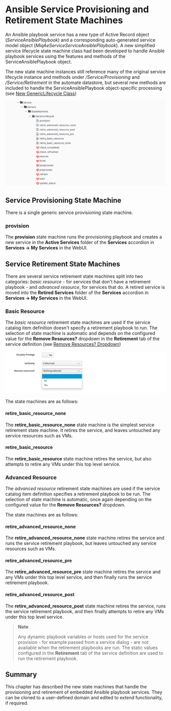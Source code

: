 # Ansible Service Provisioning and Retirement State Machines

An Ansible playbook service has a new type of Active Record object (_ServiceAnsiblePlaybook_) and a corresponding auto-generated service model object (_MiqAeServiceServiceAnsiblePlaybook_). A new simplified service lifecycle state machine class had been developed to handle Ansible playbook services using the features and methods of the ServiceAnsiblePlaybook object. 

The new state machine instances still reference many of the original service lifecycle instance and methods under _/Service/Provisioning_ and _/Service/Retirement_ in the automate datastore, but several new methods are included to handle the ServiceAnsiblePlaybook object-specific processing (see [New GenericLifecycle Class](#i1))

![New GenericLifecycle Class](images/screenshot1.png)

## Service Provisioning State Machine

There is a single generic service provisioning state machine.

### provision

The **provision** state machine runs the provisioning playbook and creates a new service in the **Active Services** folder of the **Services** accordion in **Services -> My Services** in the WebUI.

## Service Retirement State Machines

There are several service retirement state machines split into two categories: _basic resource_ - for services that don't have a retirement playbook - and _advanced resource_, for services that do. A retired service is moved into the **Retired Services** folder of the **Services** accordion in **Services -> My Services** in the WebUI.

### Basic Resource

The _basic resource_ retirement state machines are used if the service catalog item definition doesn't specify a retirement playbook to run. The selection of state machine is automatic and depends on the configured value for the **Remove Resources?** dropdown in the **Retirement** tab of the service definition (see [Remove Resources? Dropdown](#i2))

![Remove Resources? Dropdown](images/screenshot2.png)

The state machines are as follows:

#### retire\_basic\_resource\_none

The **retire\_basic\_resource\_none** state machine is the simplest service retirement state machine. It retires the service, and leaves untouched any service resources such as VMs.

#### retire\_basic\_resource

The **retire\_basic\_resource** state machine retires the service, but also attempts to retire any VMs under this top level service.

### Advanced Resource

The _advanced resource_ retirement state machines are used if the service catalog item definition specifies a retirement playbook to be run. The selection of state machine is automatic, once again depending on the configured value for the **Remove Resources?** dropdown.

The state machines are as follows:

#### retire\_advanced\_resource\_none

The **retire\_advanced\_resource\_none** state machine retires the service and runs the service retirement playbook, but leaves untouched any service resources such as VMs.

#### retire\_advanced\_resource\_pre

The **retire\_advanced\_resource\_pre** state machine retires the service and any VMs under this top level service, and then finally runs the service retirement playbook.

#### retire\_advanced\_resource\_post

The **retire\_advanced\_resource\_post** state machine retires the service, runs the service retirement playbook, and then finally attempts to retire any VMs under this top level service.


> **Note**
> 
> Any dynamic playbook variables or hosts used for the service provision - for example passed from a service dialog - are not available when the retirement playbooks are run. The static values configured in the **Retirement** tab of the service definition are used to run the retirement playbook.

## Summary

This chapter has described the new state machines that handle the provisioning and retirement of embedded Ansible playbook services. They can be cloned to a user-defined domain and edited to extend functionality, if required.